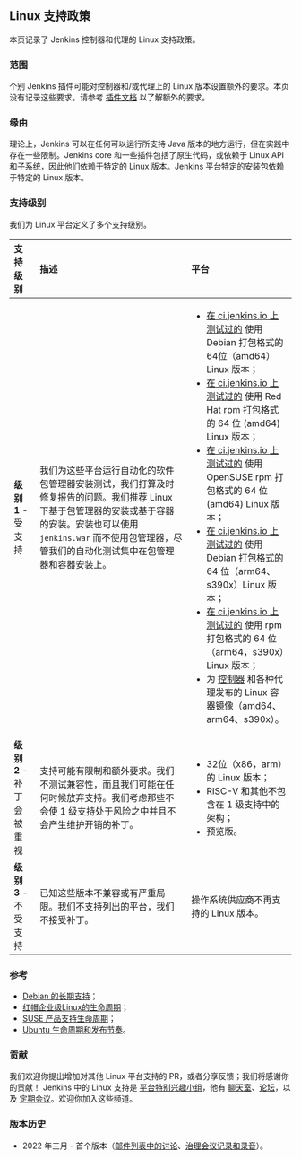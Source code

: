 ## Linux 支持政策

本页记录了 Jenkins 控制器和代理的 Linux 支持政策。

### 范围

个别 Jenkins 插件可能对控制器和/或代理上的 Linux 版本设置额外的要求。本页没有记录这些要求。请参考 [插件文档](https://plugins.jenkins.io/) 以了解额外的要求。


### 缘由

理论上，Jenkins 可以在任何可以运行所支持 Java 版本的地方运行，但在实践中存在一些限制。Jenkins core 和一些插件包括了原生代码，或依赖于 Linux API 和子系统，因此他们依赖于特定的 Linux 版本。Jenkins 平台特定的安装包依赖于特定的 Linux 版本。


### 支持级别


我们为 Linux 平台定义了多个支持级别。


| 支持级别 | 描述 | 平台 |
| :-- | :-- | :-- |
| **级别 1** - 受支持 | 我们为这些平台运行自动化的软件包管理器安装测试，我们打算及时修复报告的问题。我们推荐 Linux 下基于包管理器的安装或基于容器的安装。安装也可以使用 `jenkins.war` 而不使用包管理器，尽管我们的自动化测试集中在包管理器和容器安装上。 | <ul><li>[在 ci.jenkins.io 上测试过的](https://ci.jenkins.io/job/Packaging/job/packaging/job/master/) 使用 Debian 打包格式的 64位（amd64）Linux 版本；</li><li>[在 ci.jenkins.io 上测试过的](https://ci.jenkins.io/job/Packaging/job/packaging/job/master/) 使用 Red Hat rpm 打包格式的 64 位 (amd64) Linux 版本；</li><li>[在 ci.jenkins.io 上测试过的](https://ci.jenkins.io/job/Packaging/job/packaging/job/master/) 使用 OpenSUSE rpm 打包格式的 64 位 (amd64) Linux 版本；</li><li>[在 ci.jenkins.io 上测试过的](https://ci.jenkins.io/job/Infra/job/acceptance-tests/) 使用 Debian 打包格式的 64 位（arm64、s390x）Linux 版本；</li><li>[在 ci.jenkins.io 上测试过的](https://ci.jenkins.io/job/Infra/job/acceptance-tests/) 使用 rpm 打包格式的 64 位（arm64，s390x）Linux 版本；</li><li>为 [控制器](https://hub.docker.com/r/jenkins/jenkins) 和各种代理发布的 Linux 容器镜像（amd64、arm64、s390x）。</li></ul> |
| **级别 2** - 补丁会被重视 | 支持可能有限制和额外要求。我们不测试兼容性，而且我们可能在任何时候放弃支持。我们考虑那些不会使 1 级支持处于风险之中并且不会产生维护开销的补丁。 | <ul><li>32位（x86，arm）的 Linux 版本；</li><li>RISC-V 和其他不包含在 1 级支持中的架构；</li><li>预览版。</li></ul> |
| **级别 3** - 不受支持 | 已知这些版本不兼容或有严重局限。我们不支持列出的平台，我们不接受补丁。 | 操作系统供应商不再支持的 Linux 版本。 |

### 参考

- [Debian 的长期支持](https://wiki.debian.org/LTS)；
- [红帽企业级Linux的生命周期](https://access.redhat.com/support/policy/updates/errata)；
- [SUSE 产品支持生命周期](https://www.suse.com/lifecycle/)；
- [Ubuntu 生命周期和发布节奏](https://ubuntu.com/about/release-cycle)。

### 贡献

我们欢迎你提出增加对其他 Linux 平台支持的 PR，或者分享反馈；我们将感谢你的贡献！ Jenkins 中的 Linux 支持是 [平台特别兴趣小组](https://www.jenkins.io/sigs/platform/)，他有 [聊天室](https://app.gitter.im/#/room/#jenkinsci_platform-sig:gitter.im)、[论坛](https://community.jenkins.io/)，以及 [定期会议](https://www.jenkins.io/sigs/platform/#meetings)。欢迎你加入这些频道。

### 版本历史

- 2022 年三月 - 首个版本（[邮件列表中的讨论](https://groups.google.com/g/jenkinsci-dev/c/cYi4GyG7Il8/m/oQ2m0C3UAgAJ)、[治理会议记录和录音](https://community.jenkins.io/t/governance-meeting-jan-26-2022/1348)）。
